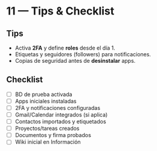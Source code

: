 # 11 — Tips & Checklist

## Tips
- Activa **2FA** y define **roles** desde el día 1.
- Etiquetas y seguidores (followers) para notificaciones.
- Copias de seguridad antes de **desinstalar** apps.

## Checklist
- [ ] BD de prueba activada
- [ ] Apps iniciales instaladas
- [ ] 2FA y notificaciones configuradas
- [ ] Gmail/Calendar integrados (si aplica)
- [ ] Contactos importados y etiquetados
- [ ] Proyectos/tareas creados
- [ ] Documentos y firma probados
- [ ] Wiki inicial en Información
